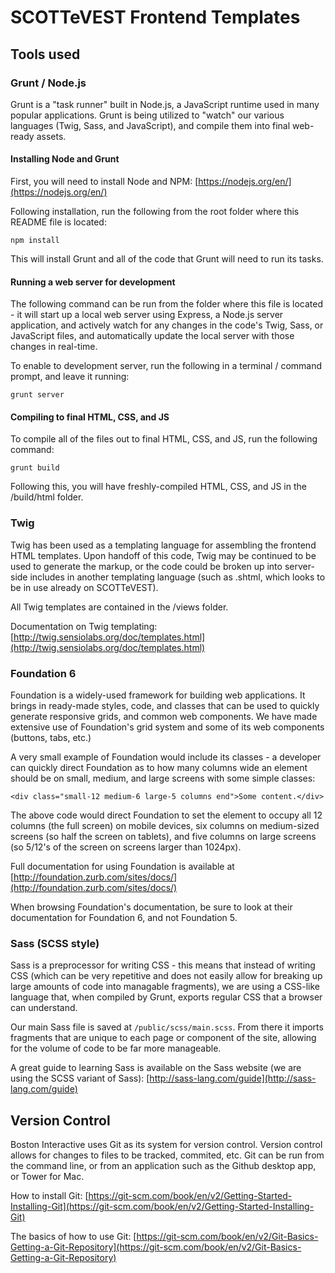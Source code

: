 # SCOTTeVEST Frontend Templates

## Tools used

### Grunt / Node.js

Grunt is a "task runner" built in Node.js, a JavaScript runtime used in many popular applications.
Grunt is being utilized to "watch" our various languages (Twig, Sass, and JavaScript), and compile them
into final web-ready assets.

#### Installing Node and Grunt

First, you will need to install Node and NPM: [https://nodejs.org/en/](https://nodejs.org/en/)

Following installation, run the following from the root folder where this README file is located:

    npm install

This will install Grunt and all of the code that Grunt will need to run its tasks.

#### Running a web server for development

The following command can be run from the folder where this file is located - it will start up a local
web server using Express, a Node.js server application, and actively watch for any changes in the code's
Twig, Sass, or JavaScript files, and automatically update the local server with those changes in real-time.

To enable to development server, run the following in a terminal / command prompt, and leave it running:

    grunt server

#### Compiling to final HTML, CSS, and JS

To compile all of the files out to final HTML, CSS, and JS, run the following command:

    grunt build

Following this, you will have freshly-compiled HTML, CSS, and JS in the /build/html folder.

### Twig

Twig has been used as a templating language for assembling the frontend HTML templates.
Upon handoff of this code, Twig may be continued to be used to generate the markup,
or the code could be broken up into server-side includes in another templating language
(such as .shtml, which looks to be in use already on SCOTTeVEST).

All Twig templates are contained in the /views folder.

Documentation on Twig templating: [http://twig.sensiolabs.org/doc/templates.html](http://twig.sensiolabs.org/doc/templates.html)

### Foundation 6

Foundation is a widely-used framework for building web applications. It brings in ready-made
styles, code, and classes that can be used to quickly generate responsive grids, and common web components.
We have made extensive use of Foundation's grid system and some of its web components (buttons, tabs, etc.)

A very small example of Foundation would include its classes - a developer can quickly direct Foundation
as to how many columns wide an element should be on small, medium, and large screens with some simple classes:

    <div class="small-12 medium-6 large-5 columns end">Some content.</div>

The above code would direct Foundation to set the element to occupy all 12 columns (the full screen) on mobile
devices, six columns on medium-sized screens (so half the screen on tablets), and five columns on large screens
(so 5/12's of the screen on screens larger than 1024px).

Full documentation for using Foundation is available at [http://foundation.zurb.com/sites/docs/](http://foundation.zurb.com/sites/docs/)

When browsing Foundation's documentation, be sure to look at their documentation for Foundation 6, and not Foundation 5.

### Sass (SCSS style)

Sass is a preprocessor for writing CSS - this means that instead of writing CSS (which can be very repetitive and does not easily
allow for breaking up large amounts of code into managable fragments), we are using a CSS-like language that, when compiled by Grunt,
exports regular CSS that a browser can understand.

Our main Sass file is saved at `/public/scss/main.scss`. From there it imports fragments that are unique to each page
or component of the site, allowing for the volume of code to be far more manageable.

A great guide to learning Sass is available on the Sass website (we are using the SCSS variant of Sass): [http://sass-lang.com/guide](http://sass-lang.com/guide)

## Version Control

Boston Interactive uses Git as its system for version control. Version control allows for changes to files to be tracked, commited,
etc. Git can be run from the command line, or from an application such as the Github desktop app, or Tower for Mac.

How to install Git: [https://git-scm.com/book/en/v2/Getting-Started-Installing-Git](https://git-scm.com/book/en/v2/Getting-Started-Installing-Git)

The basics of how to use Git: [https://git-scm.com/book/en/v2/Git-Basics-Getting-a-Git-Repository](https://git-scm.com/book/en/v2/Git-Basics-Getting-a-Git-Repository)
